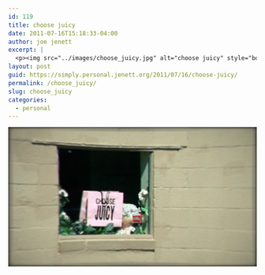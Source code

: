 ```yaml
---
id: 119
title: choose juicy
date: 2011-07-16T15:18:33-04:00
author: joe jenett
excerpt: |
  <p><img src="../images/choose_juicy.jpg" alt="choose juicy" style="border:none;"></p>
layout: post
guid: https://simply.personal.jenett.org/2011/07/16/choose-juicy/
permalink: /choose_juicy/
slug: choose_juicy
categories:
  - personal
---
```

<img src="../images/choose_juicy.jpg" alt="choose juicy" style="border:none;">